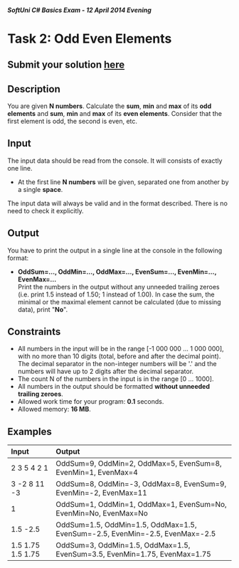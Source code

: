 ﻿#### _SoftUni C# Basics Exam - 12 April 2014 Evening_

# Task 2: Odd Even Elements

## Submit your solution [here](https://judge.softuni.bg/Contests/Practice/Index/7#1)

## Description   

You are given **N numbers**. Calculate the **sum**, **min** and **max** of its **odd elements** and **sum**, **min** and **max** of its **even elements**. Consider that the first element is odd, the second is even, etc.

## Input  

The input data should be read from the console. It will consists of exactly one line.  
- At the first line **N numbers** will be given, separated one from another by a single **space**.  

The input data will always be valid and in the format described. There is no need to check it explicitly.

## Output

You have to print the output in a single line at the console in the following format:  
- **OddSum=…, OddMin=…, OddMax=…, EvenSum=…, EvenMin=…, EvenMax=…**  
Print the numbers in the output without any unneeded trailing zeroes (i.e. print 1.5 instead of 1.50; 1 instead of 1.00). In case the sum, the minimal or the maximal element cannot be calculated (due to missing data), print "**No**".

## Constraints

- All numbers in the input will be in the range [-1 000 000 … 1 000 000], with no more than 10 digits (total, before and after the decimal point). The decimal separator in the non-integer numbers will be '.' and the numbers will have up to 2 digits after the decimal separator.
- The count N of the numbers in the input is in the range [0 … 1000].
- All numbers in the output should be formatted **without unneeded trailing zeroes**.
- Allowed work time for your program: **0.1** seconds.
- Allowed memory: **16 MB**.


## Examples

|Input|Output|
|:-------------|:--------------|
|2 3 5 4 2 1|OddSum=9, OddMin=2, OddMax=5, EvenSum=8, EvenMin=1, EvenMax=4|
|3 -2 8 11 -3|OddSum=8, OddMin=-3, OddMax=8, EvenSum=9, EvenMin=-2, EvenMax=11|
|1|OddSum=1, OddMin=1, OddMax=1, EvenSum=No, EvenMin=No, EvenMax=No|
|1.5 -2.5|OddSum=1.5, OddMin=1.5, OddMax=1.5, EvenSum=-2.5, EvenMin=-2.5, EvenMax=-2.5|
|1.5 1.75 1.5 1.75|OddSum=3, OddMin=1.5, OddMax=1.5, EvenSum=3.5, EvenMin=1.75, EvenMax=1.75|


